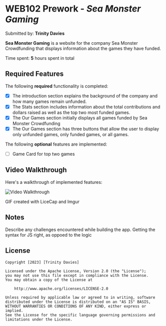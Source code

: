# WEB102 Prework - *Sea Monster Gaming*

Submitted by: **Trinity Davies**

**Sea Monster Gaming** is a website for the company Sea Monster Crowdfunding that displays information about the games they have funded.

Time spent: **5** hours spent in total

## Required Features

The following **required** functionality is completed:

* [x] The introduction section explains the background of the company and how many games remain unfunded.
* [x] The Stats section includes information about the total contributions and dollars raised as well as the top two most funded games.
* [x] The Our Games section initially displays all games funded by Sea Monster Crowdfunding
* [x] The Our Games section has three buttons that allow the user to display only unfunded games, only funded games, or all games.

The following **optional** features are implemented:

* [ ] Game Card for top two games

## Video Walkthrough

Here's a walkthrough of implemented features:

<img src='https://imgur.com/a/kRrA0Tr' title='Video Walkthrough' width='' alt='Video Walkthrough' />

<!-- Replace this with whatever GIF tool you used! -->
GIF created with LiceCap and Imgur 


## Notes

Describe any challenges encountered while building the app.
 Getting the syntax for JS right, as oppoed to the logic

## License

    Copyright [2023] [Trinity Davies]

    Licensed under the Apache License, Version 2.0 (the "License");
    you may not use this file except in compliance with the License.
    You may obtain a copy of the License at

        http://www.apache.org/licenses/LICENSE-2.0

    Unless required by applicable law or agreed to in writing, software
    distributed under the License is distributed on an "AS IS" BASIS,
    WITHOUT WARRANTIES OR CONDITIONS OF ANY KIND, either express or implied.
    See the License for the specific language governing permissions and
    limitations under the License.
